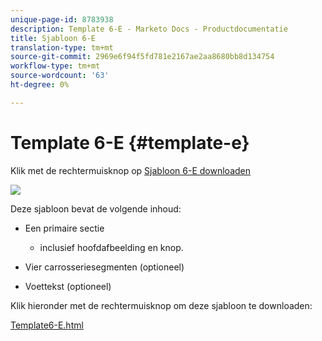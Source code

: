 ```yaml
---
unique-page-id: 8783938
description: Template 6-E - Marketo Docs - Productdocumentatie
title: Sjabloon 6-E
translation-type: tm+mt
source-git-commit: 2969e6f94f5fd781e2167ae2aa8680bb8d134754
workflow-type: tm+mt
source-wordcount: '63'
ht-degree: 0%

---
```



# Template 6-E {#template-e}

Klik met de rechtermuisknop op [Sjabloon 6-E downloaden](http://docs.marketo.com/download/attachments/8783938/template-6e.html?version=1&amp;modificationdate=1437693231000&amp;api=v2)

![](assets/image2015-7-29-14-3a8-3a54.png)

Deze sjabloon bevat de volgende inhoud:

* Een primaire sectie

   * inclusief hoofdafbeelding en knop.

* Vier carrosseriesegmenten (optioneel)
* Voettekst (optioneel)

Klik hieronder met de rechtermuisknop om deze sjabloon te downloaden:

[Template6-E.html](http://docs.marketo.com/download/attachments/8783938/template-6e.html?version=1&amp;modificationdate=1437693231000&amp;api=v2)
